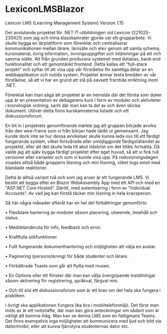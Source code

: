 # LexiconLMSBlazor
Lexicon LMS (Learning Management System)
Version 1.15

Det avslutande projektet för .NET IT-utbildningen vid Lexicon (221025-230421) som jag och mina klasskamrater gjorde var ett grupparbete. Vi skulle bygga en lärplattform som förenklar och centraliserar kommunikationen mellan lärare, lärosäte och elev genom att samla schema, kursmaterial, övrig information, övningsuppgifter och inlämningar på ett och samma ställe. Att från grunden producera systemet med databas, back-end funktionalitet och ett genomtänkt frontend. Detta kallas ett "full-stack projekt" och syftar till att visa upp vår förståelse för samtliga delar av en webbapplikation och nutida system. Projektet ämnar testa bredden av vår förståelse, så att vi har en grund att stå på oavsett framtida inriktning inom .NET.

Förenklat kan man säga att projektet är en hemsida där det första som dyker upp är en presentation av deltagarens kurs i form av moduler och aktiviteter i kronologisk ordning, samt där man kan ta del av och även skicka dokument. Utöver detta finns kurskamraterna listade och ett diskussionsforum.

En bit in i projektets genomförande märkte jag att gruppen började avvika från den wire-frame som vi från början hade tänkt ut gemensamt. Jag kunde dock inte se hur dessa avvikelser skulle kunna leda oss till ett färdigt fungerande system, vilket försvårade eller omöjliggjorde färdigställandet av projektet, eller att det skulle leda till akut tidsbrist om det tilläts fortsätta. Då valde jag att själv bygga färdigt projektet efter eget huvud, så att vi fick två versioner eller varianter och som vi kunde visa upp. På redovisningsdagen visades alltså både gruppens lösning och min lösning, vilket togs emot med blandade reaktioner.

Detta är alltså variant två och som jag anser är ett fungerande LMS. Vi beslöt att bygga efter en Blazor WebAssembly App med ett API och med en "ASP.NET Core Hosted". Därtill, med autentisering i form av "Individual Accounts". Av vad jag kan förstå täcker min lösning in hela kravspecen.

Så här några månader efteråt har en hel del förbättringar genomförts:

•	Flexiblare hantering av moduler såsom placering, utseende, innehåll och status. 

•	Meddelanderuta för info, feedback och error.

•	Kraftfulla sökfunktioner.

•	Fullt fungerande dokumenthantering och möjligheten att välja en avatar.

•	Paginering (personsökning) för både studenter och lärare.

•	Förbättrade Toasts som går att flytta med musen.

•	En Options eller ett fönster där man kan välja övergripande inställningar såsom aktivering för registrering, språkval, färgval mm.

•	Och till sist ett diskussionsforum som är ett krav om det hela ska fungera i praktiken.

I övrigt ska applikationen fungera lika bra i mobiltelefonmiljö. Det först man möts av är ett notishäfte, där man kan göra anteckningar om sådant som är viktigt att komma ihåg. Man kan se denna LMS som en fattigmans Teams. Det finns exempelvis inga möjligheter att kommunicera med ljud och bild via dator/mobil, eller att kunna fjärrstyra studenternas dator etc.
